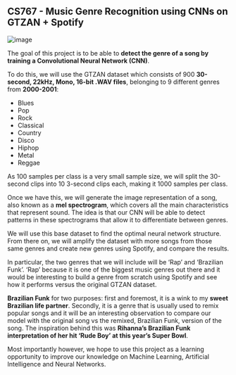 ## CS767 - Music Genre Recognition using CNNs on GTZAN + Spotify

![image](https://upload.wikimedia.org/wikipedia/commons/thumb/c/c5/Spectrogram-19thC.png/400px-Spectrogram-19thC.png)

The goal of this project is to be able to **detect the genre of a song by training a Convolutional Neural Network (CNN)**.

To do this, we will use the GTZAN dataset which consists of 900 **30-second, 22kHz, Mono, 16-bit .WAV files**, belonging to 9 different genres from **2000-2001**:



* Blues
* Pop
* Rock
* Classical
* Country
* Disco
* Hiphop
* Metal
* Reggae

As 100 samples per class is a very small sample size, we will split the 30-second clips into 10 3-second clips each, making it 1000 samples per class.

Once we have this, we will generate the image representation of a song, also known as a **mel spectrogram**, which covers all the main characteristics that represent sound. The idea is that our CNN will be able to detect patterns in these spectrograms that allow it to differentiate between genres.

We will use this base dataset to find the optimal neural network structure. From there on, we will amplify the dataset with more songs from those same genres and create new genres using Spotify, and compare the results.

In particular, the two genres that we will include will be ‘Rap’ and ‘Brazilian Funk’. ‘Rap’ because it is one of the biggest music genres out there and it would be interesting to build a genre from scratch using Spotify and see how it performs versus the original GTZAN dataset.

**Brazilian Funk** for two purposes: first and foremost, it is a wink to my **sweet Brazilian life partner**. Secondly, it is a genre that is usually used to remix popular songs and it will be an interesting observation to compare our model with the original song vs the remixed, Brazilian Funk, version of the song. The inspiration behind this was **Rihanna’s Brazilian Funk interpretation of her hit ‘Rude Boy’ at this year’s Super Bowl**.

Most importantly however, we hope to use this project as a learning opportunity to improve our knowledge on Machine Learning, Artificial Intelligence and Neural Networks.
